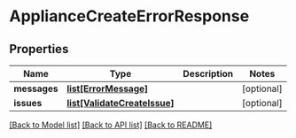 # ApplianceCreateErrorResponse

## Properties
Name | Type | Description | Notes
------------ | ------------- | ------------- | -------------
**messages** | [**list[ErrorMessage]**](ErrorMessage.md) |  | [optional] 
**issues** | [**list[ValidateCreateIssue]**](ValidateCreateIssue.md) |  | [optional] 

[[Back to Model list]](../README.md#documentation-for-models) [[Back to API list]](../README.md#documentation-for-api-endpoints) [[Back to README]](../README.md)


